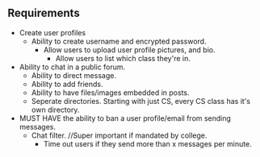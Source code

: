 ## Requirements
* Create user profiles
    * Ability to create username and encrypted password.
        * Allow users to upload user profile pictures, and bio.
            * Allow users to list which class they're in.
* Ability to chat in a public forum.
    * Ability to direct message.
    * Ability to add friends.
    * Ability to have files/images embedded in posts.
    * Seperate directories. Starting with just CS, every CS class has it's own directory.  
* MUST HAVE the ability to ban a user profile/email from sending messages.
   * Chat filter. //Super important if mandated by college.
        * Time out users if they send more than x messages per minute.
